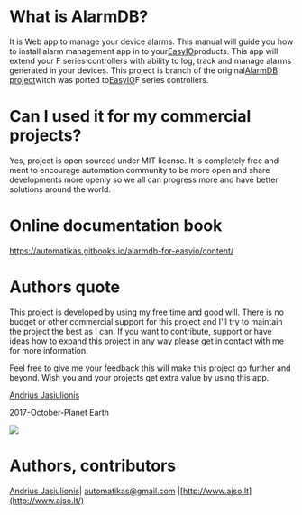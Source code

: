 # What is AlarmDB?
It is Web app to manage your device alarms. This manual will guide you how to install alarm management app in to your[EasyIO](https://easyio.eu/)products. This app will extend your F series controllers with ability to log, track and manage alarms generated in your devices. This project is branch of the original[AlarmDB project](https://automatikas.gitbooks.io/alarmdb-for-easyio/content/#documentation-httpsgithubcomautomatikasalarmdbwiki)witch was ported to[EasyIO](https://easyio.eu/)F series controllers.

# Can I used it for my commercial projects?
Yes, project is open sourced under MIT license. It is completely free and ment to encourage automation community to be more open and share developments more openly so we all can progress more and have better solutions around the world.

# Online documentation book
https://automatikas.gitbooks.io/alarmdb-for-easyio/content/

# Authors quote
This project is developed by using my free time and good will. There is no budget or other commercial support for this project and I'll try to maintain the project the best as I can. If you want to contribute, support or have ideas how to expand this project in any way please get in contact with me for more information.

Feel free to give me your feedback this will make this project go further and beyond. Wish you and your projects get extra value by using this app.

[Andrius Jasiulionis](https://www.linkedin.com/in/andriusjasiulionis/)

2017-October-Planet Earth

![](https://raw.githubusercontent.com/automatikas/AlarmDB/master/docs/img/alarm_console_log_view_notes.PNG)

# Authors, contributors
[Andrius Jasiulionis](https://www.linkedin.com/in/andriusjasiulionis/)\| automatikas@gmail.com \|[http://www.ajso.lt](http://www.ajso.lt/)

